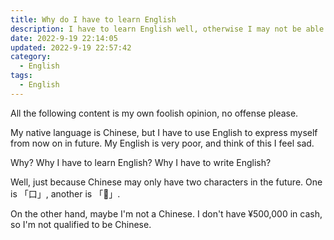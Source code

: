 ```yaml
---
title: Why do I have to learn English
description: I have to learn English well, otherwise I may not be able to speak one sentence completely in the future. This is dreadful news, but no great surprise.
date: 2022-9-19 22:14:05
updated: 2022-9-19 22:57:42
category:
  - English
tags:
  - English
---
```


<!-- 以下所有内容均系本人愚见，万勿见怪 -->
All the following content is my own foolish opinion, no offense please.

My native language is Chinese, but I have to use English to express myself from now on in future. My English is very poor, and think of this I feel sad.

Why? Why I have to learn English? Why I have to write English?

Well, just because Chinese may only have two characters in the future. One is 「口」, another is 「￿」.

On the other hand, maybe I'm not a Chinese. I don't have ¥500,000 in cash, so I'm not qualified to be Chinese.
